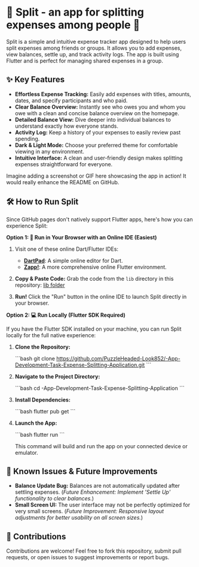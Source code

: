 
# 🚀 Split - an app for splitting expenses among people 🤝

Split is a simple and intuitive expense tracker app designed to help users split expenses among friends or groups. It allows you to add expenses, view balances, settle up, and track activity logs. The app is built using Flutter and is perfect for managing shared expenses in a group.

## ✨ Key Features

*   **Effortless Expense Tracking:**  Easily add expenses with titles, amounts, dates, and specify participants and who paid.
*   **Clear Balance Overview:**  Instantly see who owes you and whom you owe with a clean and concise balance overview on the homepage.
*   **Detailed Balance View:** Dive deeper into individual balances to understand exactly how everyone stands.
*   **Activity Log:** Keep a history of your expenses to easily review past spending.
*   **Dark & Light Mode:** Choose your preferred theme for comfortable viewing in any environment.
*   **Intuitive Interface:**  A clean and user-friendly design makes splitting expenses straightforward for everyone.

Imagine adding a screenshot or GIF here showcasing the app in action!  It would really enhance the README on GitHub.

## 🛠️ How to Run Split

Since GitHub pages don't natively support Flutter apps, here's how you can experience Split:

**Option 1:  🚀 Run in Your Browser with an Online IDE (Easiest)**

1.  Visit one of these online Dart/Flutter IDEs:
    *   **[DartPad](https://dartpad.dev/)**: A simple online editor for Dart.
    *   **[Zapp!](https://zapp.run/)**:  A more comprehensive online Flutter environment.

2.  **Copy & Paste Code:** Grab the code from the `lib` directory in this repository:  [lib folder](https://github.com/PuzzleHeaded-Look852/-App-Development-Task-Expense-Splitting-Application/tree/main/split/lib)

3.  **Run!** Click the "Run" button in the online IDE to launch Split directly in your browser.

**Option 2: 💻 Run Locally (Flutter SDK Required)**

If you have the Flutter SDK installed on your machine, you can run Split locally for the full native experience:

1.  **Clone the Repository:**

    \`\`\`bash
    git clone https://github.com/PuzzleHeaded-Look852/-App-Development-Task-Expense-Splitting-Application.git
    \`\`\`

2.  **Navigate to the Project Directory:**

    \`\`\`bash
    cd -App-Development-Task-Expense-Splitting-Application
    \`\`\`

3.  **Install Dependencies:**

    \`\`\`bash
    flutter pub get
    \`\`\`

4.  **Launch the App:**

    \`\`\`bash
    flutter run
    \`\`\`

    This command will build and run the app on your connected device or emulator.

## 🐛 Known Issues & Future Improvements

*   **Balance Update Bug:** Balances are not automatically updated after settling expenses. (*Future Enhancement: Implement 'Settle Up' functionality to clear balances.*)
*   **Small Screen UI:** The user interface may not be perfectly optimized for very small screens. (*Future Improvement:  Responsive layout adjustments for better usability on all screen sizes.*)

## 🤝 Contributions

Contributions are welcome! Feel free to fork this repository, submit pull requests, or open issues to suggest improvements or report bugs.
